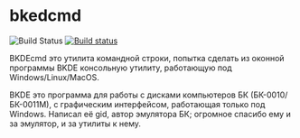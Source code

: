# bkedcmd
![Build Status](https://github.com/nzeemin/bkdecmd/actions/workflows/push-matrix.yml/badge.svg?branch=main)
[![Build status](https://ci.appveyor.com/api/projects/status/o151mhmfhrp69c99?svg=true)](https://ci.appveyor.com/project/nzeemin/bkdecmd)

BKDEcmd это утилита командной строки, попытка сделать из оконной программы BKDE консольную утилиту, работающую под Windows/Linux/MacOS.

BKDE это программа для работы с дисками компьютеров БК (БК-0010/БК-0011М), с графическим интерфейсом, работающая только под Windows.
Написал её gid, автор эмулятора БК; огромное спасибо ему и за эмулятор, и за утилиты к нему.
